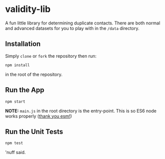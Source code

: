 # validity-lib
A fun little library for determining duplicate contacts.  There are both normal and advanced datasets for you to play with in the `/data` directory.

## Installation
Simply `clone` or `fork` the repository then run:
```
npm install
```
in the root of the repository.

## Run the App
```
npm start
```

**NOTE:** `main.js` in the root directory is the entry-point.  This is so ES6 node works properly ([thank you esm!](https://github.com/standard-things/esm))

## Run the Unit Tests
```
npm test
```
'nuff said.
